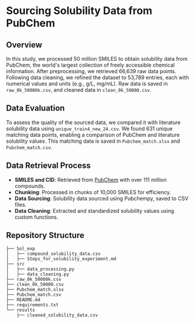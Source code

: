 # Sourcing Solubility Data from PubChem

## Overview
In this study, we processed 50 million SMILES to obtain solubility data from PubChem, the world's largest collection of freely accessible chemical information. After preprocessing, we retrieved 66,639 raw data points. Following data cleaning, we refined the dataset to 53,789 entries, each with numerical values and units (e.g., g/L, mg/mL). Raw data is saved in `raw_0k_50000k.csv`, and cleaned data in `clean_0k_50000.csv`.

## Data Evaluation
To assess the quality of the sourced data, we compared it with literature solubility data using `unique_train4_new_24.csv`. We found 631 unique matching data points, enabling a comparison of PubChem and literature solubility values. This matching data is saved in `Pubchem_match.xlsx` and `Pubchem_match.csv`.

## Data Retrieval Process
- **SMILES and CID**: Retrieved from [PubChem](ftp://ftp.ncbi.nlm.nih.gov/pubchem/Compound/Extras/CID-SMILES.gz) with over 111 million compounds.
- **Chunking**: Processed in chunks of 10,000 SMILES for efficiency.
- **Data Sourcing**: Solubility data sourced using Pubchempy, saved to CSV files.
- **Data Cleaning**: Extracted and standardized solubility values using custom functions.

## Repository Structure

```plaintext
├── Sol_exp
│   ├── compound_solubility_data.csv
│   ├── Steps_for_solubility_experiment.md
├── src
│   ├── data_processing.py
│   ├── data_cleaning.py
├── raw_0k_50000k.csv
├── clean_0k_50000.csv
├── Pubchem_match.xlsx
├── Pubchem_match.csv
├── README.md
├── requirements.txt
└── results
    ├── cleaned_solubility_data.csv


